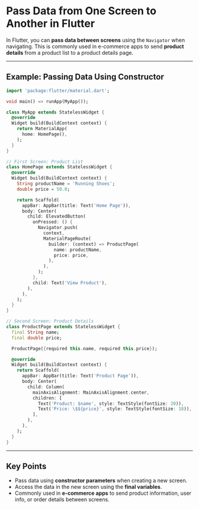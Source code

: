 # Pass Data from One Screen to Another in Flutter

In Flutter, you can **pass data between screens** using the `Navigator` when navigating. This is commonly used in e-commerce apps to send **product details** from a product list to a product details page.

---

## Example: Passing Data Using Constructor

```dart
import 'package:flutter/material.dart';

void main() => runApp(MyApp());

class MyApp extends StatelessWidget {
  @override
  Widget build(BuildContext context) {
    return MaterialApp(
      home: HomePage(),
    );
  }
}

// First Screen: Product List
class HomePage extends StatelessWidget {
  @override
  Widget build(BuildContext context) {
    String productName = 'Running Shoes';
    double price = 50.0;

    return Scaffold(
      appBar: AppBar(title: Text('Home Page')),
      body: Center(
        child: ElevatedButton(
          onPressed: () {
            Navigator.push(
              context,
              MaterialPageRoute(
                builder: (context) => ProductPage(
                  name: productName,
                  price: price,
                ),
              ),
            );
          },
          child: Text('View Product'),
        ),
      ),
    );
  }
}

// Second Screen: Product Details
class ProductPage extends StatelessWidget {
  final String name;
  final double price;

  ProductPage({required this.name, required this.price});

  @override
  Widget build(BuildContext context) {
    return Scaffold(
      appBar: AppBar(title: Text('Product Page')),
      body: Center(
        child: Column(
          mainAxisAlignment: MainAxisAlignment.center,
          children: [
            Text('Product: $name', style: TextStyle(fontSize: 20)),
            Text('Price: \$${price}', style: TextStyle(fontSize: 18)),
          ],
        ),
      ),
    );
  }
}
````

---

## Key Points

* Pass data using **constructor parameters** when creating a new screen.
* Access the data in the new screen using the **final variables**.
* Commonly used in **e-commerce apps** to send product information, user info, or order details between screens.
